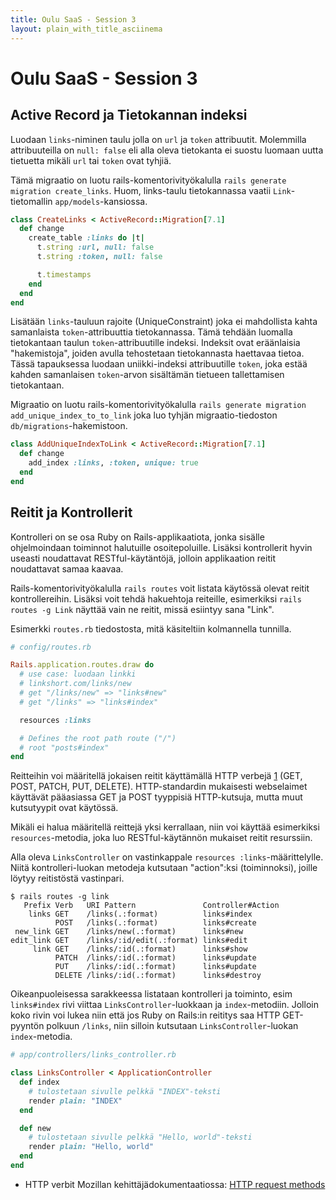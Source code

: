 ```yaml
---
title: Oulu SaaS - Session 3
layout: plain_with_title_asciinema
---
```

# Oulu SaaS - Session 3


## Active Record ja Tietokannan indeksi

Luodaan `links`-niminen taulu jolla on `url` ja `token` attribuutit. Molemmilla attribuuteilla on `null: false` eli alla oleva tietokanta ei suostu luomaan uutta tietuetta mikäli `url` tai `token` ovat tyhjiä.

Tämä migraatio on luotu rails-komentorivityökalulla `rails generate migration create_links`. Huom, links-taulu tietokannassa vaatii `Link`-tietomallin `app/models`-kansiossa.

```ruby
class CreateLinks < ActiveRecord::Migration[7.1]
  def change
    create_table :links do |t|
      t.string :url, null: false
      t.string :token, null: false

      t.timestamps
    end
  end
end
```

Lisätään `links`-tauluun rajoite (UniqueConstraint) joka ei mahdollista kahta samanlaista `token`-attribuuttia tietokannassa. Tämä tehdään luomalla tietokantaan taulun `token`-attribuutille indeksi. Indeksit ovat eräänlaisia "hakemistoja", joiden avulla tehostetaan tietokannasta haettavaa tietoa. Tässä tapauksessa luodaan uniikki-indeksi attribuutille `token`, joka estää kahden samanlaisen `token`-arvon sisältämän tietueen tallettamisen tietokantaan.

Migraatio on luotu rails-komentorivityökalulla `rails generate migration add_unique_index_to_to_link` joka luo tyhjän migraatio-tiedoston `db/migrations`-hakemistoon.

```ruby
class AddUniqueIndexToLink < ActiveRecord::Migration[7.1]
  def change
    add_index :links, :token, unique: true
  end
end
```

## Reitit ja Kontrollerit

Kontrolleri on se osa Ruby on Rails-applikaatiota, jonka sisälle ohjelmoindaan toiminnot halutuille osoitepoluille. Lisäksi kontrollerit hyvin useasti noudattavat RESTful-käytäntöjä, jolloin applikaation reitit noudattavat samaa kaavaa.

Rails-komentorivityökalulla `rails routes` voit listata käytössä olevat reitit kontrollereihin. Lisäksi voit tehdä hakuehtoja reiteille, esimerkiksi `rails routes -g Link` näyttää vain ne reitit, missä esiintyy sana "Link".

Esimerkki `routes.rb` tiedostosta, mitä käsiteltiin kolmannella tunnilla.

```ruby
# config/routes.rb

Rails.application.routes.draw do
  # use case: luodaan linkki
  # linkshort.com/links/new
  # get "/links/new" => "links#new"
  # get "/links" => "links#index"

  resources :links

  # Defines the root path route ("/")
  # root "posts#index"
end
```

Reitteihin voi määritellä jokaisen reitit käyttämällä HTTP verbejä [1](#ref-1) (GET, POST, PATCH, PUT, DELETE). HTTP-standardin mukaisesti webselaimet käyttävät pääasiassa GET ja POST tyyppisiä HTTP-kutsuja, mutta muut kutsutyypit ovat käytössä.

Mikäli ei halua määritellä reittejä yksi kerrallaan, niin voi käyttää esimerkiksi `resources`-metodia, joka luo RESTful-käytännön mukaiset reitit resurssiin.

Alla oleva `LinksController` on vastinkappale `resources :links`-määrittelylle. Niitä kontrolleri-luokan metodeja kutsutaan "action":ksi (toiminnoksi), joille löytyy reitistöstä vastinpari.

```
$ rails routes -g link
   Prefix Verb   URI Pattern               Controller#Action
    links GET    /links(.:format)          links#index
          POST   /links(.:format)          links#create
 new_link GET    /links/new(.:format)      links#new
edit_link GET    /links/:id/edit(.:format) links#edit
     link GET    /links/:id(.:format)      links#show
          PATCH  /links/:id(.:format)      links#update
          PUT    /links/:id(.:format)      links#update
          DELETE /links/:id(.:format)      links#destroy
```

Oikeanpuoleisessa sarakkeessa listataan kontrolleri ja toiminto, esim `links#index` rivi viittaa `LinksController`-luokkaan ja `index`-metodiin. Jolloin koko rivin voi lukea niin että jos Ruby on Rails:in reititys saa HTTP GET-pyyntön polkuun `/links`, niin silloin kutsutaan `LinksController`-luokan `index`-metodia.

```ruby
# app/controllers/links_controller.rb

class LinksController < ApplicationController
  def index
    # tulostetaan sivulle pelkkä "INDEX"-teksti
    render plain: "INDEX"
  end

  def new
    # tulostetaan sivulle pelkkä "Hello, world"-teksti
    render plain: "Hello, world"
  end
end
```

- <a name="ref-1">HTTP verbit Mozillan kehittäjädokumentaatiossa</a>: [HTTP request methods](https://developer.mozilla.org/en-US/docs/Web/HTTP/Methods)

